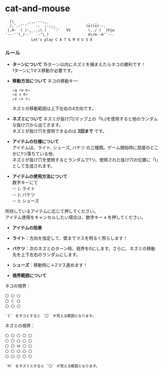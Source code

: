 # cat-and-mouse
```
  |\      _,,,---,,_                  _  _
  /,`.-'`'    -.  ;-;;,_             (o)(o)--.
 |,4-  ) )-,_..;\ (  `'-'   VS        \../ (  )hjw
'---''(_/--'  `-'\_)                  m\/m--m'`--.
 　　　　　　 Let's play C A T & M O U S E
```

### ルール

- **ターンについて**
  15ターン以内にネズミを捕まえたらネコの勝利です！  
  1ターンに1マス移動が必要です。

- **移動方法について**
  ネコの移動キー:
  ```
  ↖q ↑w e↗
  ←a s d→
  ↙z ↓x c↘
  ```
  ネズミの移動範囲は上下左右の4方向です。

- **ネズミについて**
  ネズミが抜け穴(マップ上の「h」)を使用すると他のランダムな抜け穴から出てきます。  
  ネズミが抜け穴を使用できるのは **2回まで** です。

- **アイテムの仕様について**  
  アイテムは、ライト, シューズ, バケツ の三種類。ゲーム開始時に部屋のどこかに1つ落ちている他、  
  ネズミが抜け穴を使用するとランダムで1つ、使用された抜け穴の位置に「I」として生成されます。

- **アイテムの使用方法について**  
数字キーにて  
  -- `1`: ライト  
  -- `2`: バケツ  
  -- `3`: シューズ  

所持しているアイテムに応じて押してください。  
アイテム使用をキャンセルしたい場合は、数字キー `4` を押してください。

- **アイテムの効果**  
- **ライト**：方向を指定して、壁までマスを明るく照らします！
- **バケツ**：次のネズミのターン時、視界を0にします。さらに、ネズミの移動先を上下左右のランダムにします。
- **シューズ**：移動時に＋2マス進めます！

- **視界範囲について**

ネコの視界：
```
〇 〇 〇
〇 Ｃ 〇
〇 〇 〇
```
    `Ｃ` をネコとすると `〇` が見える範囲となります。

ネズミの視界：
```
〇 〇 〇 〇 〇
〇 〇 〇 〇 〇
〇 〇 Ｍ 〇 〇
〇 〇 〇 〇 〇
〇 〇 〇 〇 〇
```
    `Ｍ` をネズミとすると `〇` が見える範囲となります。
